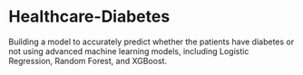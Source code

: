 # Healthcare-Diabetes
Building a model to accurately predict whether the patients have diabetes or not using advanced machine learning models, including Logistic Regression, Random Forest, and XGBoost.
